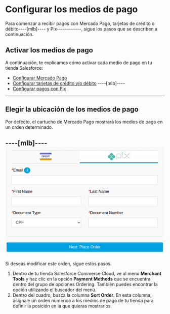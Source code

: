 # Configurar los medios de pago

Para comenzar a recibir pagos con Mercado Pago, tarjetas de crédito o débito----[mlb]---- y Pix------------, sigue los pasos que se describen a continuación.

## Activar los medios de pago

A continuación, te explicamos cómo activar cada medio de pago en tu tienda Salesforce:

* [Configurar Mercado Pago](/developers/es/docs/salesforce-commerce-cloud/integration-configuration/payments-configuration/mercadopago)
* [Configurar tarjetas de crédito y/o débito](/developers/es/docs/salesforce-commerce-cloud/integration-configuration/payments-configuration/credit-debit)
----[mlb]----
* [Configurar pagos con Pix](/developers/es/docs/salesforce-commerce-cloud/integration-configuration/payments-configuration/pix)
------------

## Elegir la ubicación de los medios de pago

Por defecto, el cartucho de Mercado Pago mostrará los medios de pago en un orden determinado. 

----[mlb]----
![payment-methods](/images/salesforce/payment-methods.png)
------------

Si deseas modificar este orden, sigue estos pasos.

1. Dentro de tu tienda Salesforce Commerce Cloud, ve al menú **Merchant Tools** y haz clic en la opción **Payment Methods** que se encuentra dentro del grupo de opciones Ordering. También puedes encontrar la opción utilizando el buscador del menú.
2. Dentro del cuadro, busca la columna **Sort Order**. En esta columna, asígnale un orden numérico a los medios de pago de tu tienda para definir la posición en la que quieras mostrarlos. 

